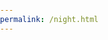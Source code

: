 ```yaml
---
permalink: /night.html
---
```

<html lang="en">
<head>
    <meta charset="UTF-8">
    <meta name="viewport" content="width=device-width, initial-scale=1.0">
    <title>Night Sky</title>
    <link rel="stylesheet" href="styles.css">
</head>
<style>
body {
    margin: 0;
    padding: 0;
    overflow: hidden; /* Prevent horizontal scrolling */
}

.night-sky {
    width: 100%;
    height: 100vh; /* Full viewport height */
    background-color: #041e42; /* Dark blue for the sky */
    position: relative;
}

.star {
    width: 2px;
    height: 2px;
    background-color: #fff; /* White for the stars */
    border-radius: -50%; /* Make stars circular */
    position: absolute;
    animation: twinkle 1s infinite alternate; /* Add twinkle animation */
}

/* Set position of stars */
.star:nth-child(1) {
    top: 20%;
    left: 30%;
}

.star:nth-child(2) {
    top: 60%;
    left: 70%;
}

/* You can add more star positions similarly */
/* Ensure stars are not overlapping with each other for a natural look */

@keyframes twinkle {
    0% { opacity: 0.5; }
    100% { opacity: 1; }
}
</style>
<body>
    <div class="night-sky">
        <div class="star"></div>
        <!-- You can add more stars here -->
    </div>
</body>
</html>
